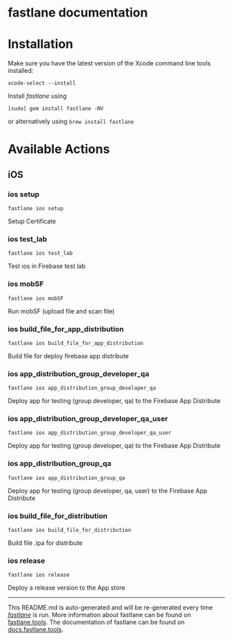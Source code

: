 fastlane documentation
================
# Installation

Make sure you have the latest version of the Xcode command line tools installed:

```
xcode-select --install
```

Install _fastlane_ using
```
[sudo] gem install fastlane -NV
```
or alternatively using `brew install fastlane`

# Available Actions
## iOS
### ios setup
```
fastlane ios setup
```
Setup Certificate
### ios test_lab
```
fastlane ios test_lab
```
Test ios in Firebase test lab
### ios mobSF
```
fastlane ios mobSF
```
Run mobSF (upload file and scan file)
### ios build_file_for_app_distribution
```
fastlane ios build_file_for_app_distribution
```
Build file for deploy firebase app distribute
### ios app_distribution_group_developer_qa
```
fastlane ios app_distribution_group_developer_qa
```
Deploy app for testing (group developer, qa) to the Firebase App Distribute
### ios app_distribution_group_developer_qa_user
```
fastlane ios app_distribution_group_developer_qa_user
```
Deploy app for testing (group developer, qa) to the Firebase App Distribute
### ios app_distribution_group_qa
```
fastlane ios app_distribution_group_qa
```
Deploy app for testing (group developer, qa, user) to the Firebase App Distribute
### ios build_file_for_distribution
```
fastlane ios build_file_for_distribution
```
Build file .ipa for distribute
### ios release
```
fastlane ios release
```
Deploy a release version to the App store

----

This README.md is auto-generated and will be re-generated every time [_fastlane_](https://fastlane.tools) is run.
More information about fastlane can be found on [fastlane.tools](https://fastlane.tools).
The documentation of fastlane can be found on [docs.fastlane.tools](https://docs.fastlane.tools).
